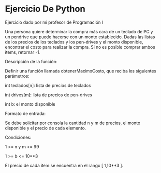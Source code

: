 # Ejercicio De Python
Ejercicio dado por mi profesor de Programación I

Una persona quiere determinar la compra más cara de un teclado de PC y un pendrive que puede hacerse con un monto establecido. Dadas las listas de los precios de los teclados y los pen-drives y el monto disponible, encontrar el costo para realizar la compra. Si no es posible comprar ambos ítems, retornar -1.

Descripción de la función:

Definir una función llamada obtenerMaximoCosto, que reciba los siguientes parámetros:

int teclados[n]: lista de precios de teclados

int drives[m]: lista de precios de pen-drives

int b: el monto disponible

Formato de entrada:

Se debe solicitar por consola la cantidad n y m de precios, el monto disponible y el precio de cada elemento.

Condiciones:

1 >= n y m <= 99

1 >= b <= 10**3

El precio de cada ítem se encuentra en el rango [ 1,10**3 ].
